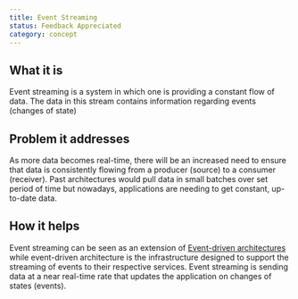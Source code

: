 ```yaml
---
title: Event Streaming
status: Feedback Appreciated
category: concept
---
```


## What it is

Event streaming is a system in which one is providing a constant flow of data.
The data in this stream contains information regarding events (changes of state)

## Problem it addresses

As more data becomes real-time, there will be an increased need to ensure that data is consistently flowing from a producer (source) to a consumer (receiver).
Past architectures would pull data in small batches over set period of time but nowadays, applications are needing to get constant, up-to-date data.

## How it helps

Event streaming can be seen as an extension of [Event-driven architectures](/event-driven-architecture/) while event-driven architecture is the infrastructure designed to support the streaming of events to their respective services.
Event streaming is sending data at a near real-time rate that updates the application on changes of states (events).
